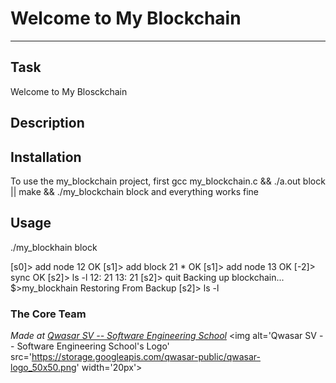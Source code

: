 # Welcome to My Blockchain
***

## Task
Welcome to My Blosckchain

## Description

## Installation
To use the my_blockchain project, first gcc my_blockchain.c && ./a.out block 
|| 
make && ./my_blockchain block and everything works fine

## Usage
./my_blockhain block

[s0]> add node 12
OK
[s1]> add block 21 *
OK
[s1]> add node 13
OK
[-2]> sync
OK
[s2]> ls -l
12: 21
13: 21
[s2]> quit
Backing up blockchain...
$>my_blockhain
Restoring From Backup
[s2]> ls -l

### The Core Team


<span><i>Made at <a href='https://qwasar.io'>Qwasar SV -- Software Engineering School</a></i></span>
<span><img alt='Qwasar SV -- Software Engineering School's Logo' src='https://storage.googleapis.com/qwasar-public/qwasar-logo_50x50.png' width='20px'></span>
